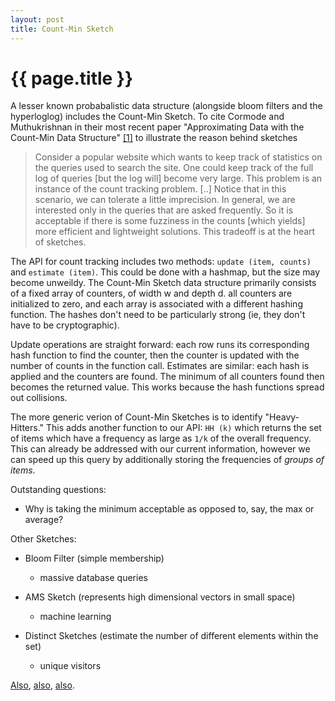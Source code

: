 ```yaml
---
layout: post
title: Count-Min Sketch
---
```


{{ page.title }}
================

A lesser known probabalistic data structure (alongside bloom filters and the
hyperloglog) includes the Count-Min Sketch. To cite Cormode and Muthukrishnan in
their most recent paper "Approximating Data with the Count-Min Data Structure"
[\[1\]][1] to illustrate the reason behind sketches


<blockquote>

Consider a popular website which wants to keep track of statistics on the
queries used to search the site. One could keep track of the full log of queries
[but the log will] become very large. This problem is an instance of the count
tracking problem. [..] Notice that in this scenario, we can tolerate a little
imprecision. In general, we are interested only in the queries that are asked
frequently. So it is acceptable if there is some fuzziness in the counts [which
yields] more efficient and lightweight solutions. This tradeoff is at the heart
of sketches.

</blockquote>


The API for count tracking includes two methods: `update (item, counts)` and
`estimate (item)`. This could be done with a hashmap, but the size may become
unweildy. The Count-Min Sketch data structure primarily consists of a fixed
array of counters, of width w and depth d. all counters are initialized to
zero, and each array is associated with a different hashing function. The
hashes don't need to be particularly strong (ie, they don't have to be
cryptographic).


Update operations are straight forward: each row runs its corresponding hash
function to find the counter, then the counter is updated with the number of
counts in the function call. Estimates are similar: each hash is applied and
the counters are found. The minimum of all counters found then becomes the
returned value. This works because the hash functions spread out collisions.

The more generic verion of Count-Min Sketches is to identify "Heavy-Hitters."
This adds another function to our API: `HH (k)` which returns the set of items
which have a frequency as large as `1/k` of the overall frequency. This can
already be addressed with our current information, however we can speed up this
query by additionally storing the frequencies of _groups of items_.


Outstanding questions:

- Why is taking the minimum acceptable as opposed to, say, the max or average?


Other Sketches:

- Bloom Filter (simple membership)
  + massive database queries

- AMS Sketch (represents high dimensional vectors in small space)
  + machine learning

- Distinct Sketches (estimate the number of different elements within the set)
  + unique visitors


[Also][official], [also][streaming], [also][original].

[official]: https://sites.google.com/site/countminsketch/
[streaming]: http://bravenewgeek.com/tag/count-min-sketch/
[tutorial]: https://perma.cc/W8YV-STTW
[original]: https://perma.cc/6K8H-RLUK
[1]: https://perma.cc/MS6G-MDTF

